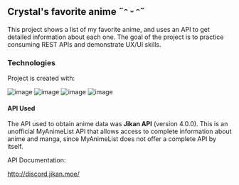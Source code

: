 ## Crystal's favorite anime  ˶ᵔ ᵕ ᵔ˶ 

This project shows a list of my favorite anime, and uses an API to get detailed information about each one. The goal of the project is to practice consuming REST APIs and demonstrate UX/UI skills.

### Technologies
Project is created with:

![image](https://img.shields.io/badge/React-20232A?style=for-the-badge&logo=react&logoColor=61DAFB)
![image](https://img.shields.io/badge/TypeScript-007ACC?style=for-the-badge&logo=typescript&logoColor=white)
![image](https://img.shields.io/badge/Vite-B73BFE?style=for-the-badge&logo=vite&logoColor=FFD62E)
![image](https://img.shields.io/badge/Sass-CC6699?style=for-the-badge&logo=sass&logoColor=white)


#### API Used

The API used to obtain anime data was **Jikan API** (version 4.0.0). This is an unofficial MyAnimeList API that allows access to complete information about anime and manga, since MyAnimeList does not offer a complete API by itself.

API Documentation: 

<http://discord.jikan.moe/>

